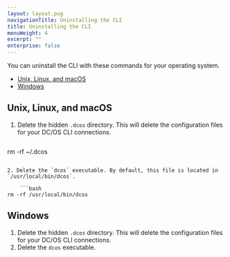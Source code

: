 ```yaml
---
layout: layout.pug
navigationTitle: Uninstalling the CLI
title: Uninstalling the CLI
menuWeight: 4
excerpt: ""
enterprise: false
---
```

<!-- This source repo for this topic is https://github.com/dcos/dcos-docs -->

You can uninstall the CLI with these commands for your operating system.

- [Unix, Linux, and macOS](#unixlinuxosx)
- [Windows](#windows)

## <a name="unixlinuxosx"></a>Unix, Linux, and macOS

1. Delete the hidden `.dcos` directory. This will delete the configuration files for your DC/OS CLI connections.
    
    ```bash
rm -rf ~/.dcos
```

2. Delete the `dcos` executable. By default, this file is located in `/usr/local/bin/dcos`.
    
    ```bash
rm -rf /usr/local/bin/dcos
```

## <a name="windows"></a>Windows

1. Delete the hidden `.dcos` directory. This will delete the configuration files for your DC/OS CLI connections. 
2. Delete the `dcos` executable.